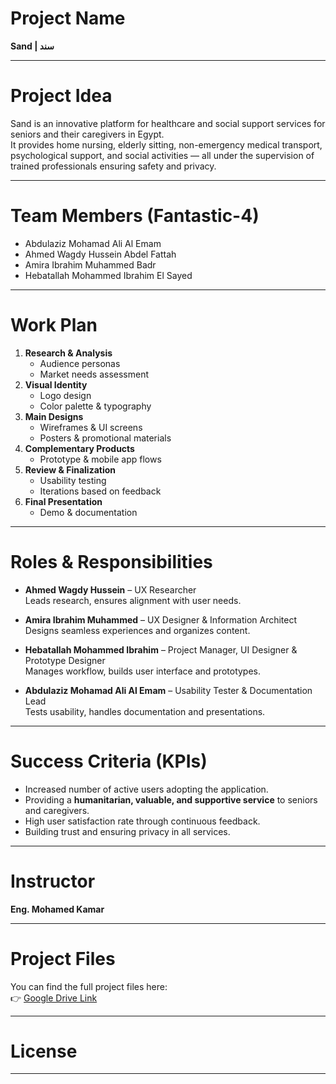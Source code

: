 # Project Name  
**Sand | سند**  

---

# Project Idea  
Sand is an innovative platform for healthcare and social support services for seniors and their caregivers in Egypt.  
It provides home nursing, elderly sitting, non-emergency medical transport, psychological support, and social activities — all under the supervision of trained professionals ensuring safety and privacy.  

---

# Team Members (Fantastic-4)  
- Abdulaziz Mohamad Ali Al Emam  
- Ahmed Wagdy Hussein Abdel Fattah  
- Amira Ibrahim Muhammed Badr  
- Hebatallah Mohammed Ibrahim El Sayed  

---

# Work Plan  
1. **Research & Analysis**  
   - Audience personas  
   - Market needs assessment  
2. **Visual Identity**  
   - Logo design  
   - Color palette & typography  
3. **Main Designs**  
   - Wireframes & UI screens  
   - Posters & promotional materials  
4. **Complementary Products**  
   - Prototype & mobile app flows  
5. **Review & Finalization**  
   - Usability testing  
   - Iterations based on feedback  
6. **Final Presentation**  
   - Demo & documentation  

---

# Roles & Responsibilities  
- **Ahmed Wagdy Hussein** – UX Researcher  
  Leads research, ensures alignment with user needs.  

- **Amira Ibrahim Muhammed** – UX Designer & Information Architect  
  Designs seamless experiences and organizes content.  

- **Hebatallah Mohammed Ibrahim** – Project Manager, UI Designer & Prototype Designer  
  Manages workflow, builds user interface and prototypes.  

- **Abdulaziz Mohamad Ali Al Emam** – Usability Tester & Documentation Lead  
  Tests usability, handles documentation and presentations.  

---

# Success Criteria (KPIs)  
- Increased number of active users adopting the application.  
- Providing a **humanitarian, valuable, and supportive service** to seniors and caregivers.  
- High user satisfaction rate through continuous feedback.  
- Building trust and ensuring privacy in all services.  

---

# Instructor  
**Eng. Mohamed Kamar**  

---

# Project Files  
You can find the full project files here:  
👉 [Google Drive Link](https://drive.google.com/drive/folders/1OIA63tzoJTKyfj_Q51-uAZdsv76dxH_J)  

---

# License  

---